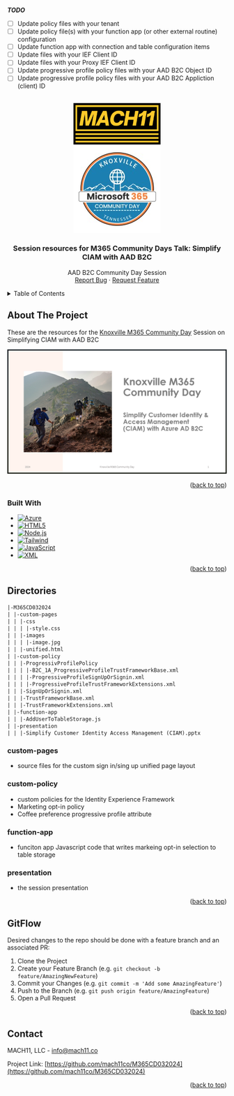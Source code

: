 <a name="readme-top" id="readme-top"></a>

**_TODO_**

- [ ] Update policy files with your tenant
- [ ] Update policy file(s) with your function app (or other external routine) configuration
- [ ] Update function app with connection and table configuration items
- [ ] Update files with your IEF Client ID
- [ ] Update files with your Proxy IEF Client ID
- [ ] Update progressive profile policy files with your AAD B2C Object ID
- [ ] Update progressive profile policy files with your AAD B2C Appliction (client) ID

<!-- PROJECT LOGO -->
<br />
<div align="center">
  <a href="https://github.com/mach11co/M365CD032024">
    <img src="src/assets/img/logo-full.png" alt="MACH11 LLC Logo" width="200" height="auto">
  </a>
<br />
  <a href="https://www.communitydays.org/event/2024-02-29/knoxville-microsoft-365-community-day">
    <img src="src/assets/img/km365.jpg" alt="Knoxville M365 Community Day Logo">
  </a>

<h3 align="center">Session resources for M365 Community Days Talk: Simplify CIAM with AAD B2C</h3>

  <p align="center">
    AAD B2C Community Day Session
    <br />
    <a href="https://github.com/mach11co/M365CD032024/issues">Report Bug</a>
    ·
    <a href="https://github.com/mach11co/M365CD032024/issues">Request Feature</a>
  </p>
</div>

<!-- TABLE OF CONTENTS -->
<details>
  <summary>Table of Contents</summary>
  <ol>
    <li>
      <a href="#about-the-project">About The Project</a>
      <ul>
        <li><a href="#built-with">Built With</a></li>
      </ul>
    </li>
    <li><a href="#directories">Directories</a></li>
    <li><a href="#contact">Contact</a></li>
  </ol>
</details>

## About The Project

These are the resources for the [Knoxville M365 Community Day](https://communitydays.org/event/2024-02-29/knoxville-microsoft-365-community-day) Session on Simplifying CIAM with AAD B2C

[![Presentation Screen Shot][presentation-screenshot]](https://github.com/mach11co/M365CD032024/tree/main/presentation/)

<p align="right">(<a href="#readme-top">back to top</a>)</p>

### Built With

- [![Azure][Azure.com]][Azure-url]
- [![HTML5][html5.com]][HTML5-url]
- [![Node.js][nodedotjs.com]][nodedotjs-url]
- [![Tailwind][tailwindcss.com]][Tailwind-url]
- [![JavaScript][JavaScript.com]][JavaScript-url]
- [![XML][xml.com]][XML-url]

<p align="right">(<a href="#readme-top">back to top</a>)</p>

## Directories

```
|-M365CD032024
| |-custom-pages
| | |-css
| | | |-style.css
| | |-images
| | | |-image.jpg
| | |-unified.html
| |-custom-policy
| | |-ProgressivProfilePolicy
| | | |-B2C_1A_ProgressiveProfileTrustFrameworkBase.xml
| | | |-ProgressiveProfileSignUpOrSignin.xml
| | | |-ProgressiveProfileTrustFrameworkExtensions.xml
| | |-SignUpOrSignin.xml
| | |-TrustFrameworkBase.xml
| | |-TrustFrameworkExtensions.xml
| |-function-app
| | |-AddUserToTableStorage.js
| |-presentation
| | |-Simplify Customer Identity Access Management (CIAM).pptx

```

### custom-pages

- source files for the custom sign in/sing up unified page layout

### custom-policy

- custom policies for the Identity Experience Framework
- Marketing opt-in policy
- Coffee preference progressive profile attribute

### function-app

- funciton app Javascript code that writes markeing opt-in selection to table storage

### presentation

- the session presentation

<p align="right">(<a href="#readme-top">back to top</a>)</p>

## GitFlow

Desired changes to the repo should be done with a feature branch and an associated PR:

1. Clone the Project
2. Create your Feature Branch (e.g. `git checkout -b feature/AmazingNewFeature`)
3. Commit your Changes (e.g. `git commit -m 'Add some AmazingFeature'`)
4. Push to the Branch (e.g. `git push origin feature/AmazingFeature`)
5. Open a Pull Request

<p align="right">(<a href="#readme-top">back to top</a>)</p>

## Contact

MACH11, LLC - info@mach11.co

Project Link: [https://github.com/mach11co/M365CD032024](https://github.com/mach11co/M365CD032024)

<p align="right">(<a href="#readme-top">back to top</a>)</p>

<!-- MARKDOWN LINKS & IMAGES -->
<!-- https://www.markdownguide.org/basic-syntax/#reference-style-links -->

[presentation-screenshot]: /src/assets/img/presentation-screenshot.png
[TailwindCSS.com]: https://img.shields.io/badge/Tailwind_CSS-06B6D4?logo=tailwindcss&labelColor=gray
[Tailwind-url]: https://tailwindcss.com
[JavaScript.com]: https://img.shields.io/badge/javascript-blue?logo=javascript
[JavaScript-url]: https://developer.mozilla.org/en-US/docs/Learn/Getting_started_with_the_web/JavaScript_basics
[XML.com]: https://img.shields.io/badge/W3C-XML-005a9c
[XML-url]: https://www.w3.org/XML/
[nodedotjs.com]: https://img.shields.io/badge/Node.js-339933?logo=nodedotjs&logoColor=white
[nodedotjs-url]: https://nodejs.org/en
[Azure.com]: https://img.shields.io/badge/Microsoft-Azure-0078D4?logo=microsoftazure&logoColor=0078D4&labelColor=ccc
[Azure-url]: https://portal.azure.com
[HTML5.com]: https://img.shields.io/badge/WHATWG-HTML5-E34F26?logo=html5
[HTML5-url]: https://html.spec.whatwg.org/
